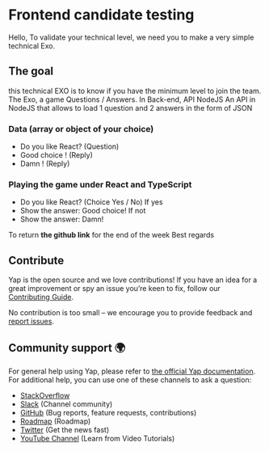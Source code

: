 # Frontend candidate testing
Hello,
To validate your technical level, we need you to make a very simple technical Exo.

## The goal
this technical EXO is to know if you have the minimum level to join the team.
The Exo, a game Questions / Answers.
In Back-end, API NodeJS
An API in NodeJS that allows to load 1 question and 2 answers in the form of JSON

### Data (array or object of your choice)
- Do you like React? (Question)
- Good choice ! (Reply)
- Damn ! (Reply)

### Playing the game under React and TypeScript
- Do you like React? (Choice Yes / No)
If yes
- Show the answer: Good choice!
If not
- Show the answer: Damn!

To return **the github link** for the end of the week
Best regards

## Contribute
Yap is the open source and we love contributions! If you have an idea for a great improvement or spy an issue you’re keen to fix, follow our [Contributing Guide](https://github.com/youngapp/yap/blob/master/CONTRIBUTING.md).

No contribution is too small – we encourage you to provide feedback and [report issues](https://github.com/youngapp/yap/issues).

## Community support 🌍
For general help using Yap, please refer to [the official Yap documentation](https://manual.youngapp.co/community/). For additional help, you can use one of these channels to ask a question:
- [StackOverflow](http://stackoverflow.com/questions/tagged/yap)
- [Slack](https://join.slack.com/t/yapcommunity/shared_invite/enQtOTA2NTcxNjc1OTI2LTA3YmNjMWRhY2E1NjdkODE2MjU4ZTcxZmU0ZmYyMzkyMDliYjM3Nzk4YzI1NTEzYjA1MjYxNWJlNGFlMjIzMDY) (Channel community)
- [GitHub](https://github.com/youngapp/yap) (Bug reports, feature requests, contributions)
- [Roadmap](https://github.com/youngapp/yap/projects/1) (Roadmap)
- [Twitter](https://twitter.com/youngapp_pf) (Get the news fast)
- [YouTube Channel](https://www.youtube.com/channel/UCPY1PeAXPQIgo29e4Z9u5cA) (Learn from Video Tutorials)
